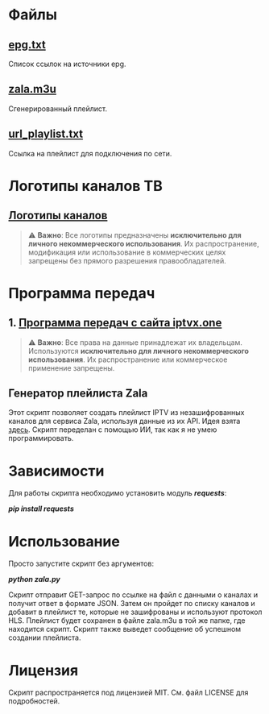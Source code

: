 # Файлы

##  [epg.txt](https://github.com/asinsckievgeni/zala/blob/main/epg.txt)

Список ссылок на источники epg.

##  [zala.m3u](https://github.com/asinsckievgeni/zala/blob/main/zala.m3u)

Сгенерированный плейлист.

##  [url_playlist.txt](https://github.com/asinsckievgeni/zala/blob/main/url_playlist.txt)

Ссылка на плейлист для подключения по сети.

# Логотипы каналов ТВ
## [Логотипы каналов](https://github.com/asinsckievgeni/zala/tree/main/logos)

> ⚠️ **Важно**: Все логотипы предназначены **исключительно для личного некоммерческого использования**. Их распространение, модификация или использование в коммерческих целях запрещены без прямого разрешения правообладателей.

# Программа передач
## 1. [Программа передач с сайта iptvx.one](https://github.com/asinsckievgeni/zala/releases/download/latest/epg.xml.gz)
> ⚠️ **Важно**:  Все права на данные принадлежат их владельцам. Используются  **исключительно для личного некоммерческого использования**. Их распространение или коммерческое применение запрещены.

##  Генератор плейлиста Zala

Этот скрипт позволяет создать плейлист IPTV из незашифрованных каналов для сервиса Zala, используя данные из их API.
Идея взята [здесь](https://github.com/valujin/zala-iptv-playlist-generator). Скрипт переделан с помощью ИИ, так как я не умею программировать.

# Зависимости

Для работы скрипта необходимо установить модуль **_requests_**:

**_pip install requests_**

# Использование

Просто запустите скрипт без аргументов:

**_python zala.py_**

Скрипт отправит GET-запрос по ссылке на файл с данными о каналах и получит ответ в формате JSON. Затем он пройдет по списку каналов и добавит в плейлист те, которые не зашифрованы и используют протокол HLS. Плейлист будет сохранен в файле zala.m3u в той же папке, где находится скрипт. Скрипт также выведет сообщение об успешном создании плейлиста.

# Лицензия
Скрипт распространяется под лицензией MIT. См. файл LICENSE для подробностей.